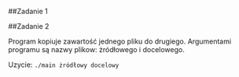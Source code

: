 ##Zadanie 1


##Zadanie 2

Program kopiuje zawartość jednego pliku do drugiego. Argumentami programu są nazwy plikow: żródłowego i docelowego.

Uzycie: `./main żródłowy docelowy`
